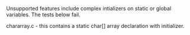 Unsupported features include complex intializers on static or global variables. The tests below fail.

chararray.c - this contains a static char[] array declaration with initializer.
